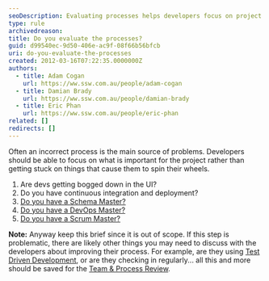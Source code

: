 ```yaml
---
seoDescription: Evaluating processes helps developers focus on project goals and avoid getting stuck on inefficient workflows.
type: rule
archivedreason:
title: Do you evaluate the processes?
guid: d99540ec-9d50-406e-ac9f-08f66b56bfcb
uri: do-you-evaluate-the-processes
created: 2012-03-16T07:22:35.0000000Z
authors:
  - title: Adam Cogan
    url: https://ww.ssw.com.au/people/adam-cogan
  - title: Damian Brady
    url: https://ww.ssw.com.au/people/damian-brady
  - title: Eric Phan
    url: https://ww.ssw.com.au/people/eric-phan
related: []
redirects: []
---
```


Often an incorrect process is the main source of problems. Developers should be able to focus on what is important for the project rather than getting stuck on things that cause them to spin their wheels.

<!--endintro-->

1. Are devs getting bogged down in the UI?
2. Do you have continuous integration and deployment?
3. [Do you have a Schema Master?](/have-a-schema-master)
4. [Do you have a DevOps Master?](/devops-master)
5. [Do you have a Scrum Master?](/scrum-master-do-you-schedule-the-3-meetings)

**Note:** Anyway keep this brief since it is out of scope. If this step is problematic, there are likely other things you may need to discuss with the developers about improving their process. For example, are they using [Test Driven Development](/before-starting-do-you-follow-a-test-driven-process), or are they checking in regularly... all this and more should be saved for the [Team & Process Review](https://www.ssw.com.au/consulting/software-audit).
